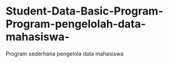 # Student-Data-Basic-Program-Program-pengelolah-data-mahasiswa-
Program sederhana pengelola data mahasiswa
